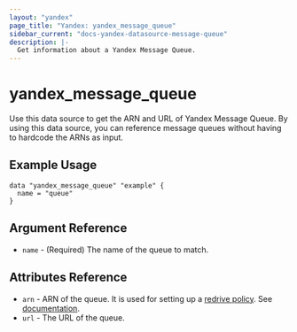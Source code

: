 ```yaml
---
layout: "yandex"
page_title: "Yandex: yandex_message_queue"
sidebar_current: "docs-yandex-datasource-message-queue"
description: |-
  Get information about a Yandex Message Queue.
---
```


# yandex\_message\_queue

Use this data source to get the ARN and URL of Yandex Message Queue.
By using this data source, you can reference message queues without having to hardcode
the ARNs as input.

## Example Usage

```hcl
data "yandex_message_queue" "example" {
  name = "queue"
}
```

## Argument Reference

* `name` - (Required) The name of the queue to match.

## Attributes Reference

* `arn` - ARN of the queue. It is used for setting up a [redrive policy](https://cloud.yandex.com/docs/message-queue/concepts/dlq). See [documentation](https://cloud.yandex.com/docs/message-queue/api-ref/queue/SetQueueAttributes).
* `url` - The URL of the queue.
